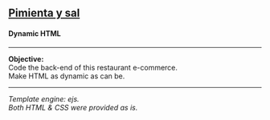[Pimienta y sal](https://pimienta-y-sal.herokuapp.com/)
---

<h4>Dynamic HTML</h4>

---

**Objective:**  
Code the back-end of this restaurant e-commerce.  
Make HTML as dynamic as can be.  

---

*Template engine: ejs.*  
*Both HTML & CSS were provided as is.*  